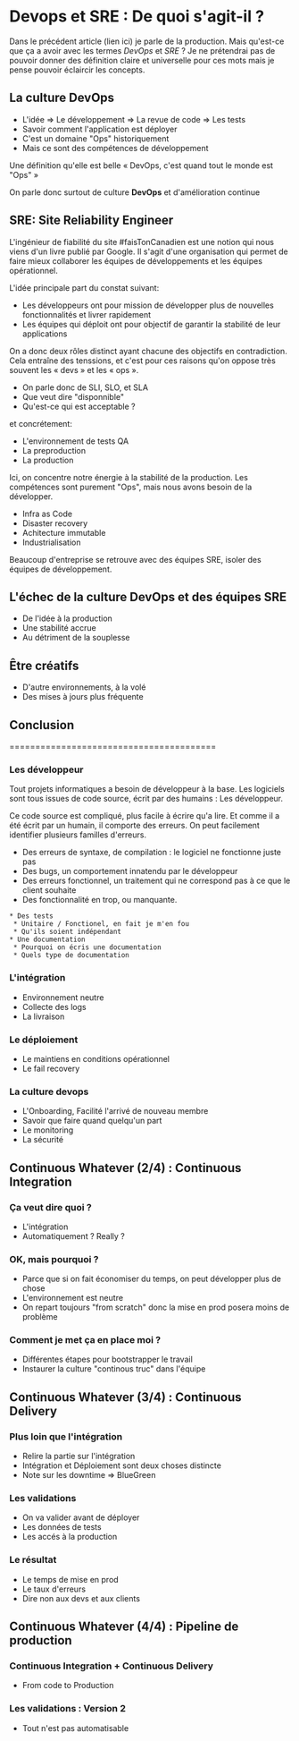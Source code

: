 # Devops et SRE : De quoi s'agit-il ?

Dans le précédent article (lien ici) je parle de la production. Mais qu'est-ce
que ça a avoir avec les termes *DevOps* et *SRE* ? Je ne prétendrai pas de
pouvoir donner des définition claire et universelle pour ces mots mais je pense
pouvoir éclaircir les concepts.


## La culture DevOps

* L'idée => Le développement => La revue de code => Les tests
* Savoir comment l'application est déployer
* C'est un domaine "Ops" historiquement
* Mais ce sont des compétences de développement

Une définition qu'elle est belle « DevOps, c'est quand tout le monde est "Ops" »

On parle donc surtout de culture **DevOps** et d'amélioration continue

## SRE: Site Reliability Engineer

L'ingénieur de fiabilité du site #faisTonCanadien est une notion qui nous viens
d'un livre publié par Google. Il s'agit d'une organisation qui permet de faire
mieux collaborer les équipes de développements et les équipes opérationnel.

L'idée principale part du constat suivant:

* Les développeurs ont pour mission de développer plus de nouvelles
  fonctionnalités et livrer rapidement
* Les équipes qui déploit ont pour objectif de garantir la stabilité de leur
  applications

On a donc deux rôles distinct ayant chacune des objectifs en contradiction. Cela
entraîne des tenssions, et c'est pour ces raisons qu'on oppose très souvent les
« devs » et les « ops ».

* On parle donc de SLI, SLO, et SLA
* Que veut dire "disponnible"
* Qu'est-ce qui est acceptable ?

et concrétement:

* L'environnement de tests QA
* La preproduction
* La production

Ici, on concentre notre énergie à la stabilité de la production. Les compétences
sont purement "Ops", mais nous avons besoin de la développer.

* Infra as Code
* Disaster recovery
* Achitecture immutable
* Industrialisation

Beaucoup d'entreprise se retrouve avec des équipes SRE, isoler des équipes de
développement.

## L'échec de la culture DevOps et des équipes SRE

* De l'idée à la production
* Une stabilité accrue
* Au détriment de la souplesse

## Être créatifs

* D'autre environnements, à la volé
* Des mises à jours plus fréquente

## Conclusion

========================================


### Les développeur

Tout projets informatiques a besoin de développeur à la base. Les logiciels
sont tous issues de code source, écrit par des humains : Les développeur.

Ce code source est compliqué, plus facile à écrire qu'a lire. Et comme il a
été écrit par un humain, il comporte des erreurs. On peut facilement identifier
plusieurs familles d'erreurs.

* Des erreurs de syntaxe, de compilation : le logiciel ne fonctionne juste pas
* Des bugs, un comportement innatendu par le développeur
* Des erreurs fonctionnel, un traitement qui ne correspond pas à ce que le
  client souhaite
* Des fonctionnalité en trop, ou manquante.

```
* Des tests
 * Unitaire / Fonctionel, en fait je m'en fou
 * Qu'ils soient indépendant
* Une documentation
 * Pourquoi on écris une documentation
 * Quels type de documentation
```

### L'intégration
 * Environnement neutre
 * Collecte des logs
 * La livraison
### Le déploiement
 * Le maintiens en conditions opérationnel
 * Le fail recovery
### La culture devops
 * L'Onboarding, Facilité l'arrivé de nouveau membre
 * Savoir que faire quand quelqu'un part
 * Le monitoring
 * La sécurité

## Continuous Whatever (2/4) : Continuous Integration

### Ça veut dire quoi ?
 * L'intégration
 * Automatiquement ? Really ?

### OK, mais pourquoi ?
 * Parce que si on fait économiser du temps, on peut développer plus de chose
 * L'environnement est neutre
 * On repart toujours "from scratch" donc la mise en prod posera moins de problème

### Comment je met ça en place moi ?
 * Différentes étapes pour bootstrapper le travail
 * Instaurer la culture "continous truc" dans l'équipe

## Continuous Whatever (3/4) : Continuous Delivery

### Plus loin que l'intégration
 * Relire la partie sur l'intégration
 * Intégration et Déploiement sont deux choses distincte
 * Note sur les downtime => BlueGreen

### Les validations
 * On va valider avant de déployer
 * Les données de tests
 * Les accés à la production

### Le résultat
 * Le temps de mise en prod
 * Le taux d'erreurs
 * Dire non aux devs et aux clients

## Continuous Whatever (4/4) : Pipeline de production

### Continuous Integration + Continuous Delivery
 * From code to Production

### Les validations : Version 2
 * Tout n'est pas automatisable
